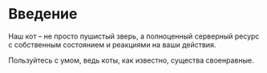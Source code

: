 # Введение


Наш кот – не просто пушистый зверь, а полноценный серверный ресурс с собственным состоянием и реакциями на ваши действия. 

Пользуйтесь с умом, ведь коты, как известно, существа своенравные.
